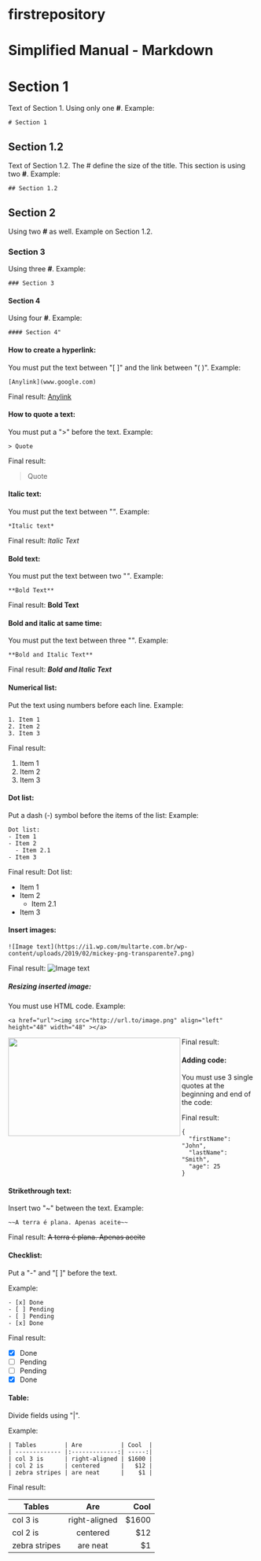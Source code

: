 # firstrepository

# Simplified Manual - Markdown

# Section 1
Text of Section 1.
Using only one **#**. 
Example:
```
# Section 1
```

## Section 1.2
Text of Section 1.2.
The # define the size of the title.
This section is using two **#**. 
Example: 
```
## Section 1.2
```

## Section 2
Using two **#** as well. Example on Section 1.2.

### Section 3
Using three **#**. 
Example: 
```
### Section 3
```

#### Section 4
Using four **#**. 
Example:
```
#### Section 4"
```

#### How to create a hyperlink:
You must put the text between "[ ]" and the link between "( )".
Example:
```
[Anylink](www.google.com)
```
Final result: [Anylink](www.google.com)

#### How to quote a text:
You must put a ">" before the text.
Example:
```
> Quote
```
Final result:
> Quote

#### Italic text:
You must put the text between "*"*.
Example:
```
*Italic text*
```
Final result: *Italic Text*

#### Bold text:
You must put the text between two "*"*.
Example:
```
**Bold Text**
```
Final result:
**Bold Text**

#### Bold and italic at same time:
You must put the text between three "*"*.
Example:
```
**Bold and Italic Text**
```
Final result:
***Bold and Italic Text***

#### Numerical list:
Put the text using numbers before each line.
Example: 
```
1. Item 1
2. Item 2
3. Item 3
```

Final result:
1. Item 1
2. Item 2
3. Item 3

#### Dot list:
Put a dash (-) symbol before the items of the list:
Example:
```
Dot list:
- Item 1
- Item 2
  - Item 2.1
- Item 3
```

Final result:
Dot list:
- Item 1
- Item 2
  - Item 2.1
- Item 3

#### Insert images:
```
![Image text](https://i1.wp.com/multarte.com.br/wp-content/uploads/2019/02/mickey-png-transparente7.png)
```

Final result:
![Image text](https://i1.wp.com/multarte.com.br/wp-content/uploads/2019/02/mickey-png-transparente7.png)

##### Resizing inserted image: 
You must use HTML code.
Example: 
```
<a href="url"><img src="http://url.to/image.png" align="left" height="48" width="48" ></a>
```
Final result:
<a href="Image"><img src="https://i1.wp.com/multarte.com.br/wp-content/uploads/2019/02/mickey-png-transparente7.png" align="left" height="200" width="350" ></a>

#### Adding code:
You must use 3 single quotes at the beginning and end of the code:

Final result:
```
{
  "firstName": "John",
  "lastName": "Smith",
  "age": 25
}
```

#### Strikethrough text:
Insert two "~" between the text. 
Example: 
```
~~A terra é plana. Apenas aceite~~
```
Final result:
~~A terra é plana. Apenas aceite~~


#### Checklist:
Put a "-" and "[ ]" before the text.

Example:
```
- [x] Done
- [ ] Pending
- [ ] Pending
- [x] Done
```

Final result:
- [x] Done
- [ ] Pending
- [ ] Pending
- [x] Done

#### Table:
Divide fields using "|".

Example: 
```
| Tables        | Are           | Cool  |
| ------------- |:-------------:| -----:|
| col 3 is      | right-aligned | $1600 |
| col 2 is      | centered      |   $12 |
| zebra stripes | are neat      |    $1 |
```

Final result:

| Tables        | Are           | Cool  |
| ------------- |:-------------:| -----:|
| col 3 is      | right-aligned | $1600 |
| col 2 is      | centered      |   $12 |
| zebra stripes | are neat      |    $1 |
